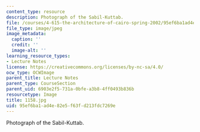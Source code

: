 ```yaml
---
content_type: resource
description: Photograph of the Sabil-Kuttab.
file: /courses/4-615-the-architecture-of-cairo-spring-2002/95ef6ba1ad4e82e5f63fd213fdc7269e_1158.jpg
file_type: image/jpeg
image_metadata:
  caption: ''
  credit: ''
  image-alt: ''
learning_resource_types:
- Lecture Notes
license: https://creativecommons.org/licenses/by-nc-sa/4.0/
ocw_type: OCWImage
parent_title: Lecture Notes
parent_type: CourseSection
parent_uid: 6903e2f5-731a-0bfe-a3b8-4ff0493b836b
resourcetype: Image
title: 1158.jpg
uid: 95ef6ba1-ad4e-82e5-f63f-d213fdc7269e
---
```

Photograph of the Sabil-Kuttab.